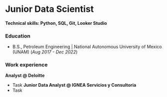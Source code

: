 # Junior Data Scientist

#### Technical skills: Python, SQL, Git, Looker Studio

### Education
- B.S., Petroleum Engineering | National Autonomous University of Mexico (UNAM) (_Aug 2017 - Dec 2022_)

### Work experience
**Analyst @ Deloitte**
- Task
**Junior Data Analyst @ IGNEA Servicios y Consultoria**
- Task
